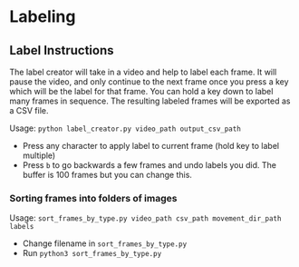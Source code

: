 # Labeling

## Label Instructions

The label creator will take in a video and help to label each frame. It will pause the video, and only continue to the next frame once you press a key which will be the label for that frame. You can hold a key down to label many frames in sequence. The resulting labeled frames will be exported as a CSV file. 

Usage: `python label_creator.py video_path output_csv_path`

- Press any character to apply label to current frame (hold key to label multiple)
- Press `b` to go backwards a few frames and undo labels you did. The buffer is 100 frames but you can change this.

### Sorting frames into folders of images

Usage: `sort_frames_by_type.py video_path csv_path movement_dir_path labels`

- Change filename in `sort_frames_by_type.py`
- Run `python3 sort_frames_by_type.py`
